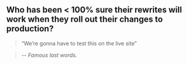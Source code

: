 ##  Who has been < 100% sure their rewrites will work when they roll out their changes to production?

> “We’re gonna have to test this on the live site”

> --<cite> Famous last words.</cite>
